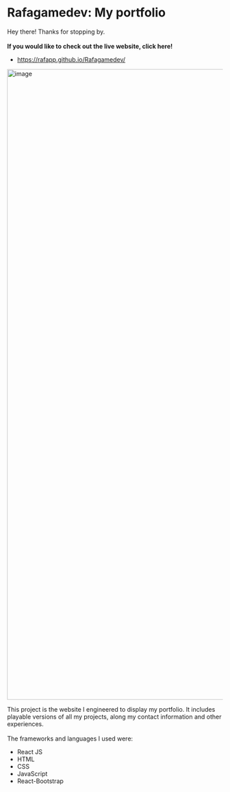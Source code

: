 # Rafagamedev: My portfolio
Hey there! Thanks for stopping by.<br><br>
**If you would like to check out the live website, click here!**<br>
- https://rafapp.github.io/Rafagamedev/

<img width="1470" alt="image" src="https://user-images.githubusercontent.com/38381290/196087694-1a2a9d10-041e-4694-85c8-33332c03cf02.png">

This project is the website I engineered to display my portfolio. It includes playable versions of all my projects, along my contact information and other experiences.
<br><br>
The frameworks and languages I used were:
- React JS
- HTML
- CSS
- JavaScript
- React-Bootstrap
